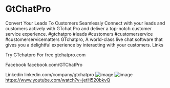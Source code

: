 # GtChatPro
Convert Your Leads To Customers Seamlessly Connect with your leads and customers actively with GTchat Pro and deliver a top-notch customer service experience.  #gtchatpro #leads #customers #customerservice #customerservicematters
GTchatpro, A world-class live chat software that gives you a delightful experience by interacting with your customers. 
Links

Try GTchatpro For free
gtchatpro.com

Facebook
facebook.com/GTChatPro

Linkedin
linkedin.com/company/gtchatpro
![image](https://github.com/user-attachments/assets/6a4673d5-9cac-4c9d-904d-e11e9b830a6e)
![image](https://github.com/user-attachments/assets/2afe7d52-e580-4b80-90d3-4653647dfd70)
https://www.youtube.com/watch?v=jetH520bkvQ
